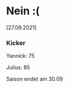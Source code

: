 
# Nein :(

<!--um 16:00 Uhr im Raum 306 Gebäude 1

Es gibt Kaffee


<!---![image](https://user-images.githubusercontent.com/73311547/125851712-3934142d-7930-4613-8163-7ba796f7bffd.png)-->

[27.09.2021]


### Kicker

Yannick: 75

Julius:  85

Saison endet am 30.09
